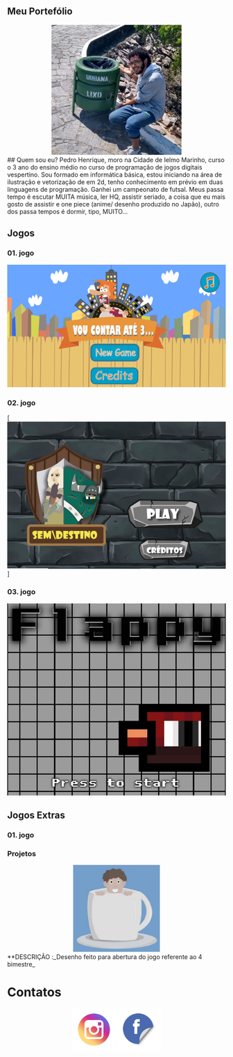 ## Meu Portefólio
<center>
<img src="5b602aa9-8f45-4657-9f68-f2071f619208.jpg" width="300" height="300"> 
</center>
## Quem sou eu?
Pedro Henrique, moro na Cidade de Ielmo Marinho, curso o 3 ano do ensino médio no curso de programação de jogos digitais vespertino. Sou formado em informática básica, estou iniciando na área de ilustração e vetorização de em 2d, tenho conhecimento em  prévio em duas linguagens de programação. Ganhei um campeonato de futsal.
Meus passa tempo é escutar MUITA música, ler HQ, assistir seriado, a coisa que eu mais gosto de assistir e one piece (anime/ desenho produzido no Japão), outro dos passa tempos é dormir, tipo, MUITO...

## Jogos
### 01. jogo
[![imagem 01](1JG.png)](https://maciellima.github.io/VouContarAte3/)

### 02. jogo
[![imagem 01](4jogo.png)]

### 03. jogo
[![imagem 01](fr.jpg)](https://PedroHenriqueall.github.io/fb/)

## Jogos Extras
### 01. jogo

### Projetos
<center>
 <img src="f6426b77-2546-45ce-b90b-0deac63ebacb.jpg" width="200" height="200">
</center>
**DESCRIÇÃO :_Desenho feito para abertura do jogo referente ao 4 bimestre_

# Contatos
<center>
<a href="https://www.instagram.com/ph_sei_la/" target="_blank">
<img title="INSTAGRAM" alt="NOME" src="inta.png" width="100" height="100" /></a>
<a href="https://www.facebook.com/pedro.kaneki" target="_blank">
<img title="FACEBOOK" alt="NOME" src="fc.png" width="100" height="100" /></a>
</center>
